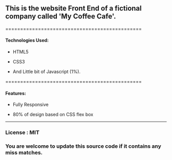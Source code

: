 ## This is the website Front End of a fictional company called 'My Coffee Cafe'.

==============================================

#### Technologies Used:

* HTML5

* CSS3

* And Little bit of Javascript (1%).

==============================================

#### Features:

* Fully Responsive

* 80% of design based on CSS flex box

----------------------------------------------

### License : MIT

### You are welcome to update this source code if it contains any miss matches.
